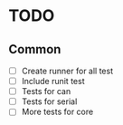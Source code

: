 # TODO

## Common
- [ ] Create runner for all test
- [ ] Include runit test
- [ ] Tests for can
- [ ] Tests for serial
- [ ] More tests for core
